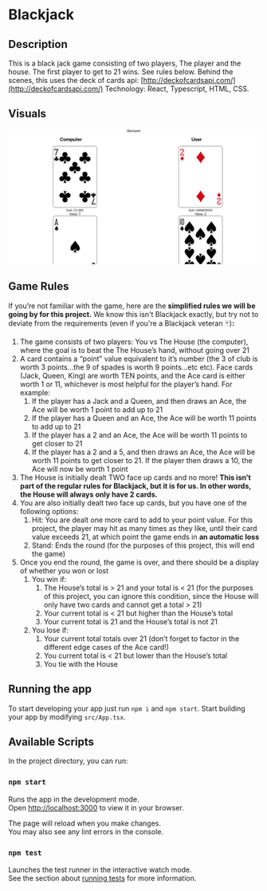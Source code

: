 # Blackjack

## Description
This is a black jack game consisting of two players, The player and
the house. The first player to get to 21 wins. See rules below. Behind the scenes, this uses the deck of cards api: [http://deckofcardsapi.com/](http://deckofcardsapi.com/)
Technology: React, Typescript, HTML, CSS.


## Visuals
![Black Jack](./src/asset/blackjack.png)
## Game Rules

If you’re not familiar with the game, here are the **simplified rules we will be going by for this project.** We know this isn't Blackjack exactly, but try not to deviate from the requirements (even if you're a Blackjack veteran 🃏)**:**

1. The game consists of two players: You vs The House (the computer), where the goal is to beat the The House’s hand, without going over 21
2. A card contains a “point” value equivalent to it’s number (the 3 of club is worth 3 points…the 9 of spades is worth 9 points…etc etc). Face cards (Jack, Queen, King) are worth TEN points, and the Ace card is either worth 1 or 11, whichever is most helpful for the player’s hand. For example:
    1. If the player has a Jack and a Queen, and then draws an Ace, the Ace will be worth 1 point to add up to 21
    2. If the player has a Queen and an Ace, the Ace will be worth 11 points to add up to 21
    3. If the player has a 2 and an Ace, the Ace will be worth 11 points to get closer to 21
    4. If the player has a 2 and a 5, and then draws an Ace, the Ace will be worth 11 points to get closer to 21. If the player then draws a 10, the Ace will now be worth 1 point
3. The House is initially dealt TWO face up cards and no more! **This isn’t part of the regular rules for Blackjack, but it is for us. In other words, the House will always only have 2 cards.**
4. You are also initially dealt two face up cards, but you have one of the following options:
    1. Hit: You are dealt one more card to add to your point value. For this project, the player may hit as many times as they like, until their card value exceeds 21, at which point the game ends in **an automatic loss**
    2. Stand: Ends the round (for the purposes of this project, this will end the game)
5. Once you end the round, the game is over, and there should be a display of whether you won or lost
    1. You win if:
        1. The House’s total is > 21 and your total is < 21 (for the purposes of this project, you can ignore this condition, since the House will only have two cards and cannot get a total > 21)
        2. Your current total is < 21 but higher than the House’s total
        3. Your current total is 21 and the House’s total is not 21
    2. You lose if:
        1. Your current total totals over 21 (don’t forget to factor in the different edge cases of the Ace card!)
        2. You current total is < 21 but lower than the House’s total
        3. You tie with the House

## Running the app

To start developing your app just run `npm i` and `npm start`. Start building your app by modifying `src/App.tsx`.

## Available Scripts

In the project directory, you can run:

### `npm start`

Runs the app in the development mode.\
Open [http://localhost:3000](http://localhost:3000) to view it in your browser.

The page will reload when you make changes.\
You may also see any lint errors in the console.

### `npm test`

Launches the test runner in the interactive watch mode.\
See the section about [running tests](https://facebook.github.io/create-react-app/docs/running-tests) for more information.
